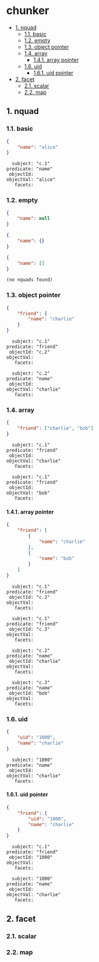 # chunker

* [1. nquad](#1-nquad)
    + [1.1. basic](#11-basic)
    + [1.2. empty](#12-empty)
    + [1.3. object pointer](#13-object-pointer)
    + [1.4. array](#14-array)
        - [1.4.1. array pointer](#141-array-pointer)
    + [1.6. uid](#16-uid)
        - [1.6.1. uid pointer](#161-uid-pointer)
* [2. facet](#2-facet)
    + [2.1. scalar](#21-scalar)
    + [2.2. map](#22-map)

## 1. nquad

### 1.1. basic

```json
{
    "name": "alice"
}
```

```
  subject: "c.1"
predicate: "name"
 objectId: 
objectVal: "alice"
   facets:
```

### 1.2. empty

```json
{
    "name": null
}
```

```json
{
    "name": {}
}
```

```json
{
    "name": []
}
```

```
(no nquads found)
```

### 1.3. object pointer

```json
{
    "friend": {
        "name": "charlie"
    }
}
```

```
  subject: "c.1"
predicate: "friend"
 objectId: "c.2"
objectVal:
   facets:

  subject: "c.2"
predicate: "name"
 objectId: 
objectVal: "charlie"
   facets:
```

### 1.4. array

```json
{
    "friend": ["charlie", "bob"]
}
```

```
  subject: "c.1"
predicate: "friend"
 objectId:
objectVal: "charlie"
   facets:
  
  subject: "c.1"
predicate: "friend"
 objectId: 
objectVal: "bob"
   facets:

```

#### 1.4.1. array pointer

```json
{
    "friend": [
        {
            "name": "charlie"
        },
        {
            "name": "bob"
        }
    ]
}
```

```
  subject: "c.1"
predicate: "friend"
 objectId: "c.2"
objectVal:
   facets:

  subject: "c.1"
predicate: "friend"
 objectId: "c.3"
objectVal:
   facets:
  
  subject: "c.2"
predicate: "name"
 objectId: "charlie"
objectVal:
   facets:
  
  subject: "c.3"
predicate: "name"
 objectId: "bob"
objectVal:
   facets:
```

### 1.6. uid

```json
{
    "uid": "1000",
    "name": "charlie"
}
```

```
  subject: "1000"
predicate: "name"
 objectId: 
objectVal: "charlie"
   facets:
```

#### 1.6.1. uid pointer

```json
{
    "friend": {
        "uid": "1000",
        "name": "charlie"
    }
}
```

```
  subject: "c.1"
predicate: "friend"
 objectId: "1000"
objectVal:
   facets:
  
  subject: "1000"
predicate: "name"
 objectId: 
objectVal: "charlie"
   facets:
```

## 2. facet

### 2.1. scalar

### 2.2. map
